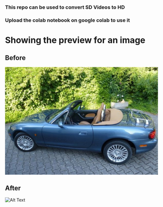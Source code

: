 ### This repo can be used to convert SD Videos to HD
### Upload the colab notebook on google colab to use it

# Showing the preview for an image

## Before
![Alt Text](640x480.jpg)

## After 
![Alt Text](op_image.png)

